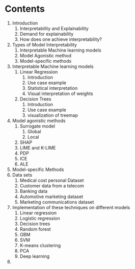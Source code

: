 # Contents

1. Introduction
   1. Interpretability and Explainability
   2. Demand for explainability
   3. How does one achieve interpretability? 
2. Types of Model Interpretability
   1. Interpretable Machine learning models
   2. Model Agonistic method
   3. Model-specific methods
3. Interpretable Machine learning models
   1. Linear Regression
      1. Introduction
      2. Use case example
      3. Statistical interpretation
      4. Visual interpretation of weights
   2. Decision Trees
      1. Introduction
      2. Use case example
      3. visualization of treemap
4. Model agonistic methods
   1. Surrogate model
      1. Global 
      2. Local
   2. SHAP
   3. LIME and K-LIME
   4. PDP
   5. ICE
   6. ALE
5. Model-specific Methods
6. Data sets
   1. Medical cost personal Dataset
   2. Customer data from a telecom
   3. Banking data 
   4. Automotive marketing dataset 
   5. Marketing communications dataset
7. Implementation of these techniques on different models
   1. Linear regression
   2. Logistic regression
   3. Decision trees
   4. Random forest
   5. GBM
   6. SVM
   7. K-means clustering
   8. PCA
   9. Deep learning
8. 


